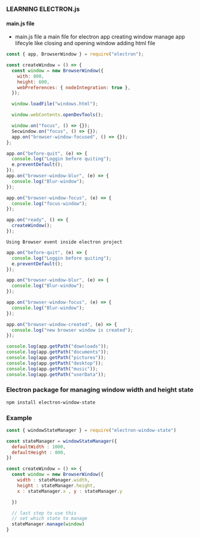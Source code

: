 ### LEARNING ELECTRON.js

#### main.js file

- main.js file a main file for electron app creating window manage app lifecyle like closing and opening window adding html file

```javascript
const { app, BrowserWindow } = require("electron");

const createWindow = () => {
  const window = new BrowserWindow({
    with: 800,
    height: 600,
    webPreferences: { nodeIntegration: true },
  });

  window.loadFile("windows.html");

  window.webContents.openDevTools();

  window.on("focus", () => {});
  Secwindow.on("focus", () => {});
  app.on("browser-window-focused", () => {});
};

app.on("before-quit", (e) => {
  console.log("Loggin before quiting");
  e.preventDefault();
});
app.on("browser-window-blur", (e) => {
  console.log("Blur-window");
});

app.on("browser-window-focus", (e) => {
  console.log("focus-window");
});

app.on("ready", () => {
  createWindow();
});
```

`Using Browser event inside electron project`

```javascript
app.on("before-quit", (e) => {
  console.log("Loggin before quiting");
  e.preventDefault();
});

app.on("browser-window-blur", (e) => {
  console.log("Blur-window");
});

app.on("browser-window-focus", (e) => {
  console.log("Blur-window");
});

app.on("browser-window-created", (e) => {
  console.log("new browser window is created");
});

console.log(app.getPath("downloads"));
console.log(app.getPath("documents"));
console.log(app.getPath("pictures"));
console.log(app.getPath("desktop"));
console.log(app.getPath("music"));
console.log(app.getPath("userData"));
```

### Electron package for managing window width and height state
```bash
npm install electron-window-state
```

### Example

```javascript
const { windowStateManager } = require("electron-window-state")

const stateManager = windowStateManager({
  defaultWidth : 1000,
  defaultHeight : 800,
})

const createWindow = () => {
  const window = new BrowserWindow({
    width : stateManager.width,
    height : stateManager.height,
    x : stateManager.x , y : stateManager.y

  })

  // last step to use this
  // set which state to manage
  stateManager.manage(window)
}

```